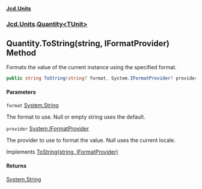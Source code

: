 #### [Jcd.Units](index.md 'index')
### [Jcd.Units](Jcd.Units.md 'Jcd.Units').[Quantity&lt;TUnit&gt;](Quantity_TUnit_.md 'Jcd.Units.Quantity<TUnit>')

## Quantity<TUnit>.ToString(string, IFormatProvider) Method

Formats the value of the current instance using the specified format.

```csharp
public string ToString(string? format, System.IFormatProvider? provider);
```
#### Parameters

<a name='Jcd.Units.Quantity_TUnit_.ToString(string,System.IFormatProvider).format'></a>

`format` [System.String](https://docs.microsoft.com/en-us/dotnet/api/System.String 'System.String')

The format to use. Null or empty string uses the default.

<a name='Jcd.Units.Quantity_TUnit_.ToString(string,System.IFormatProvider).provider'></a>

`provider` [System.IFormatProvider](https://docs.microsoft.com/en-us/dotnet/api/System.IFormatProvider 'System.IFormatProvider')

The provider to use to format the value. Null uses the current locale.

Implements [ToString(string, IFormatProvider)](https://docs.microsoft.com/en-us/dotnet/api/System.IFormattable.ToString#System_IFormattable_ToString_System_String,System_IFormatProvider_ 'System.IFormattable.ToString(System.String,System.IFormatProvider)')

#### Returns
[System.String](https://docs.microsoft.com/en-us/dotnet/api/System.String 'System.String')